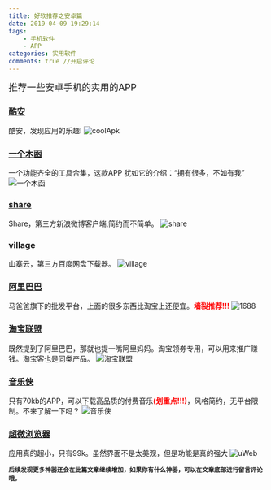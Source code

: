```yaml
---
title: 好软推荐之安卓篇
date: 2019-04-09 19:29:14 
tags: 
    - 手机软件
    - APP
categories: 实用软件
comments: true //开启评论
---
```


<font size="4">推荐一些安卓手机的实用的APP</font>

### [酷安](https://www.coolapk.com/)
酷安，发现应用的乐趣!
![coolApk](/coolApk.png)
### [一个木函](https://www.coolapk.com/apk/com.One.WoodenLetter)
一个功能齐全的工具合集，这款APP 犹如它的介绍：“拥有很多，不如有我”
![一个木函](/一个木函.png)
### [share](https://www.coolapk.com/apk/com.hengye.share)
Share，第三方新浪微博客户端,简约而不简单。
![share](/share.png)
### village
山寨云，第三方百度网盘下载器。
![village](/Village.png)
### [阿里巴巴](https://www.1688.com/)
马爸爸旗下的批发平台，上面的很多东西比淘宝上还便宜。<font color="red">**墙裂推荐!!!**</font>
![1688](/阿里巴巴.png)
### [淘宝联盟](https://pub.alimama.com/)
既然提到了阿里巴巴，那就也提一嘴阿里妈妈。淘宝领券专用，可以用来推广赚钱。淘宝客也是同类产品。
![淘宝联盟](/淘宝联盟.png)
### [音乐侠](https://zhuct.top/archives/5.html)
只有70kb的APP，可以下载高品质的付费音乐<font color="red">**(划重点!!!)**</font>，风格简约，无平台限制。不来了解一下吗？
![音乐侠](/音乐侠.png)
### [超微浏览器](https://www.coolapk.com/apk/info.torapp.uweb)
应用真的超小，只有99k。虽然界面不是太美观，但是功能是真的强大
![uWeb](/超微浏览器.jpg)

<b>```后续发现更多神器还会在此篇文章继续增加，如果你有什么神器，可以在文章底部进行留言评论哦。```</b>
